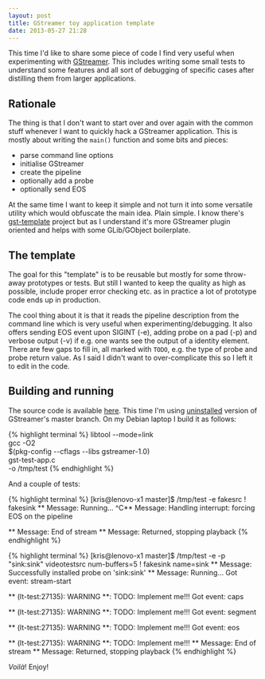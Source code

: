 ```yaml
---
layout: post
title: GStreamer toy application template
date: 2013-05-27 21:28
---
```


This time I'd like to share some piece of code I find very useful when
experimenting with [GStreamer](http://gstreamer.freedesktop.org/). This includes
writing some small tests to understand some features and all sort of debugging
of specific cases after distilling them from larger applications.

## Rationale

The thing is that I don't want to start over and over again with the common
stuff whenever I want to quickly hack a GStreamer application. This is mostly
about writing the `main()` function and some bits and pieces:

* parse command line options
* initialise GStreamer
* create the pipeline
* optionally add a probe
* optionally send EOS

At the same time I want to keep it simple and not turn it into some versatile
utility which would obfuscate the main idea. Plain simple. I know there's
[gst-template](http://cgit.freedesktop.org/gstreamer/gst-template) project but
as I understand it's more GStreamer plugin oriented and helps with some
GLib/GObject boilerplate.

## The template

The goal for this "template" is to be reusable but mostly for some throw-away
prototypes or tests. But still I wanted to keep the quality as high as possible,
include proper error checking etc. as in practice a lot of prototype code ends
up in production.

The cool thing about it is that it reads the pipeline description from the
command line which is very useful when experimenting/debugging. It also offers
sending EOS event upon SIGINT (-e), adding probe on a pad (-p) and verbose
output (-v) if e.g. one wants see the output of a identity element. There are
few gaps to fill in, all marked with `TODO`, e.g. the type of probe and probe
return value. As I said I didn't want to over-complicate this so I left it to
edit in the code.

## Building and running

The source code is available
[here](https://github.com/kkonopko/kriscience/blob/master/gstreamer-app-template/gst-test-app.c). This
time I'm using [uninstalled](http://cgit.freedesktop.org/gstreamer/gstreamer/tree/scripts/create-uninstalled-setup.sh) version of GStreamer's master branch. On my Debian
laptop I build it as follows:

{% highlight terminal %}
libtool --mode=link \
  gcc -O2 \
  $(pkg-config --cflags --libs gstreamer-1.0) \
  gst-test-app.c \
  -o /tmp/test
{% endhighlight %}

And a couple of tests:

{% highlight terminal %}
[kris@lenovo-x1 master]$ /tmp/test -e fakesrc ! fakesink
** Message: Running...
^C** Message: Handling interrupt:  forcing EOS on the pipeline

** Message: End of stream
** Message: Returned, stopping playback
{% endhighlight %}

{% highlight terminal %}
[kris@lenovo-x1 master]$ /tmp/test -e -p "sink:sink" videotestsrc num-buffers=5 ! fakesink name=sink
** Message: Successfully installed probe on 'sink:sink'
** Message: Running...
Got event: stream-start

** (lt-test:27135): WARNING **: TODO: Implement me!!!
Got event: caps

** (lt-test:27135): WARNING **: TODO: Implement me!!!
Got event: segment

** (lt-test:27135): WARNING **: TODO: Implement me!!!
Got event: eos

** (lt-test:27135): WARNING **: TODO: Implement me!!!
** Message: End of stream
** Message: Returned, stopping playback
{% endhighlight %}

_Voilà_! Enjoy!
